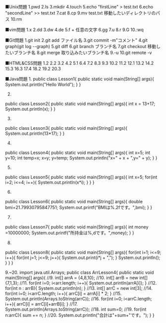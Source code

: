 ■Unix問題
1.pwd
2.ls
3.mkdir
4.touch
5.echo "firstLine" > test.txt
6.echo "secondLine" >> test.txt
7.cat
8.cp
9.mv test.txt 移動したいディレクトリのパス
10.rm

■vim問題
1.x
2.dd
3.dw
4.de
5.f + 任意の文字
6.gg
7.u
8.r
9.G
10.:wq

■Git問題
1.git init
2.git add ファイル名 
3.git commit -m"コメント"
4.git graph(git log --graph)
5.git diff
6.git branch ブランチ名
7.git checkout 移動したいブランチ名
8.git merge 取り込みたいブランチ名
9.-u
10.git remote -v

■HTML&CSS問題
1.2
2.2
3.2
4.2
5.1
6.4
7.2
8.3
9.3
10.2
11.2
12.1
13.2
14.2
15.3
16.3
17.4
18.2
19.2
20.3

■Java問題
1.
public class Lesson1{
	public static void main(String[] args){
		System.out.println("Hello World");
	}
}

2.
public class Lesson2{
	public static void main(String[] args){
		int x = 13+17;
		System.out.println(x);
	}
}

3.
public class Lesson3{
	public static void main(String[] args){
		System.out.println(13*17);
	}
}

4.
public class Lesson4{
	public static void main(String[] args){
		int x=5;
		int y=10;
		int temp=x;
		x=y;
		y=temp;
		System.out.println("x=" + x + ",y=" + y);
	}
}

5.
public class Lesson5{
	public static void main(String[] args){
		int x=5;
		for(int i=2; i<=4; i++){
			System.out.println(x*i);
		}
	}
}

6.
public class Lesson6{
	public static void main(String[] args){
		double bmi=21.79930795847751;
		System.out.printf("BMIは%.2fです。",bmi);
	}
}

7.
public class Lesson7{
	public static void main(String[] args){
		int money =10000000;
		System.out.printf("所持金は%,dです。",money);
	}
}

8.
public class Lesson8{
	public static void main(String[] args){
		for(int i=1; i<=9; i++){
			for(int j=1; j<=9; j++){
				System.out.print(i*j + ",");
			}
			System.out.println();
		}
	}
}

9.~20.
import java.util.Arrays;
public class ArrLesson4{
	public static void main(String[] args){
		//9.
		int[] arrA = {4,8,10};
		//10.
		int[] arrB = new int[] {7,1,3};
		//11.
		for(int i=0; i<arr.length; i++){
			System.out.println(arrA[i]);
		}
		//12.
		for(int n : arrB){
			System.out.println(n);
		}
		//13.
		int[] arrC = new int[3];
		//14.
		for(int i=0; i<arrC.length; i++){
			arrC[i] = arrA[i] * 2;
		}
		//15.
		System.out.println(Arrays.toString(arrC));
		//16.
		for(int i=0; i<arrC.length; i++){
			arrC[i] = arrC[i]+arrB[i];
		}
		//17.
		System.out.println(Arrays.toString(arrC));
		//18.
		int sum=0;
		//19.
		for(int n:arrC){
			sum += n;
		}
		//20.
		System.out.println("合計は"+sum+"です。");
	}
}

